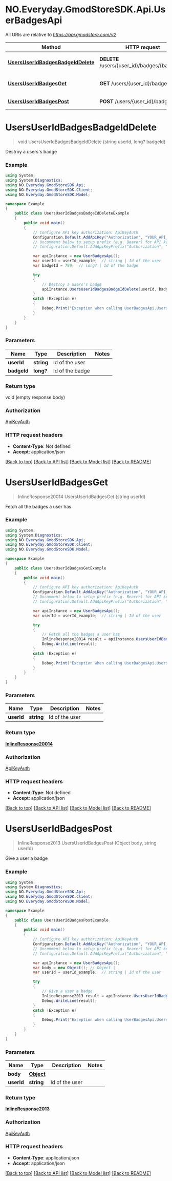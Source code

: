 # NO.Everyday.GmodStoreSDK.Api.UserBadgesApi

All URIs are relative to *https://api.gmodstore.com/v2*

Method | HTTP request | Description
------------- | ------------- | -------------
[**UsersUserIdBadgesBadgeIdDelete**](UserBadgesApi.md#usersuseridbadgesbadgeiddelete) | **DELETE** /users/{user_id}/badges/{badge_id} | Destroy a users&#x27;s badge
[**UsersUserIdBadgesGet**](UserBadgesApi.md#usersuseridbadgesget) | **GET** /users/{user_id}/badges | Fetch all the badges a user has
[**UsersUserIdBadgesPost**](UserBadgesApi.md#usersuseridbadgespost) | **POST** /users/{user_id}/badges | Give a user a badge

<a name="usersuseridbadgesbadgeiddelete"></a>
# **UsersUserIdBadgesBadgeIdDelete**
> void UsersUserIdBadgesBadgeIdDelete (string userId, long? badgeId)

Destroy a users's badge

### Example
```csharp
using System;
using System.Diagnostics;
using NO.Everyday.GmodStoreSDK.Api;
using NO.Everyday.GmodStoreSDK.Client;
using NO.Everyday.GmodStoreSDK.Model;

namespace Example
{
    public class UsersUserIdBadgesBadgeIdDeleteExample
    {
        public void main()
        {
            // Configure API key authorization: ApiKeyAuth
            Configuration.Default.AddApiKey("Authorization", "YOUR_API_KEY");
            // Uncomment below to setup prefix (e.g. Bearer) for API key, if needed
            // Configuration.Default.AddApiKeyPrefix("Authorization", "Bearer");

            var apiInstance = new UserBadgesApi();
            var userId = userId_example;  // string | Id of the user
            var badgeId = 789;  // long? | Id of the badge

            try
            {
                // Destroy a users's badge
                apiInstance.UsersUserIdBadgesBadgeIdDelete(userId, badgeId);
            }
            catch (Exception e)
            {
                Debug.Print("Exception when calling UserBadgesApi.UsersUserIdBadgesBadgeIdDelete: " + e.Message );
            }
        }
    }
}
```

### Parameters

Name | Type | Description  | Notes
------------- | ------------- | ------------- | -------------
 **userId** | **string**| Id of the user | 
 **badgeId** | **long?**| Id of the badge | 

### Return type

void (empty response body)

### Authorization

[ApiKeyAuth](../README.md#ApiKeyAuth)

### HTTP request headers

 - **Content-Type**: Not defined
 - **Accept**: application/json

[[Back to top]](#) [[Back to API list]](../README.md#documentation-for-api-endpoints) [[Back to Model list]](../README.md#documentation-for-models) [[Back to README]](../README.md)
<a name="usersuseridbadgesget"></a>
# **UsersUserIdBadgesGet**
> InlineResponse20014 UsersUserIdBadgesGet (string userId)

Fetch all the badges a user has

### Example
```csharp
using System;
using System.Diagnostics;
using NO.Everyday.GmodStoreSDK.Api;
using NO.Everyday.GmodStoreSDK.Client;
using NO.Everyday.GmodStoreSDK.Model;

namespace Example
{
    public class UsersUserIdBadgesGetExample
    {
        public void main()
        {
            // Configure API key authorization: ApiKeyAuth
            Configuration.Default.AddApiKey("Authorization", "YOUR_API_KEY");
            // Uncomment below to setup prefix (e.g. Bearer) for API key, if needed
            // Configuration.Default.AddApiKeyPrefix("Authorization", "Bearer");

            var apiInstance = new UserBadgesApi();
            var userId = userId_example;  // string | Id of the user

            try
            {
                // Fetch all the badges a user has
                InlineResponse20014 result = apiInstance.UsersUserIdBadgesGet(userId);
                Debug.WriteLine(result);
            }
            catch (Exception e)
            {
                Debug.Print("Exception when calling UserBadgesApi.UsersUserIdBadgesGet: " + e.Message );
            }
        }
    }
}
```

### Parameters

Name | Type | Description  | Notes
------------- | ------------- | ------------- | -------------
 **userId** | **string**| Id of the user | 

### Return type

[**InlineResponse20014**](InlineResponse20014.md)

### Authorization

[ApiKeyAuth](../README.md#ApiKeyAuth)

### HTTP request headers

 - **Content-Type**: Not defined
 - **Accept**: application/json

[[Back to top]](#) [[Back to API list]](../README.md#documentation-for-api-endpoints) [[Back to Model list]](../README.md#documentation-for-models) [[Back to README]](../README.md)
<a name="usersuseridbadgespost"></a>
# **UsersUserIdBadgesPost**
> InlineResponse2013 UsersUserIdBadgesPost (Object body, string userId)

Give a user a badge

### Example
```csharp
using System;
using System.Diagnostics;
using NO.Everyday.GmodStoreSDK.Api;
using NO.Everyday.GmodStoreSDK.Client;
using NO.Everyday.GmodStoreSDK.Model;

namespace Example
{
    public class UsersUserIdBadgesPostExample
    {
        public void main()
        {
            // Configure API key authorization: ApiKeyAuth
            Configuration.Default.AddApiKey("Authorization", "YOUR_API_KEY");
            // Uncomment below to setup prefix (e.g. Bearer) for API key, if needed
            // Configuration.Default.AddApiKeyPrefix("Authorization", "Bearer");

            var apiInstance = new UserBadgesApi();
            var body = new Object(); // Object | 
            var userId = userId_example;  // string | Id of the user

            try
            {
                // Give a user a badge
                InlineResponse2013 result = apiInstance.UsersUserIdBadgesPost(body, userId);
                Debug.WriteLine(result);
            }
            catch (Exception e)
            {
                Debug.Print("Exception when calling UserBadgesApi.UsersUserIdBadgesPost: " + e.Message );
            }
        }
    }
}
```

### Parameters

Name | Type | Description  | Notes
------------- | ------------- | ------------- | -------------
 **body** | [**Object**](Object.md)|  | 
 **userId** | **string**| Id of the user | 

### Return type

[**InlineResponse2013**](InlineResponse2013.md)

### Authorization

[ApiKeyAuth](../README.md#ApiKeyAuth)

### HTTP request headers

 - **Content-Type**: application/json
 - **Accept**: application/json

[[Back to top]](#) [[Back to API list]](../README.md#documentation-for-api-endpoints) [[Back to Model list]](../README.md#documentation-for-models) [[Back to README]](../README.md)

